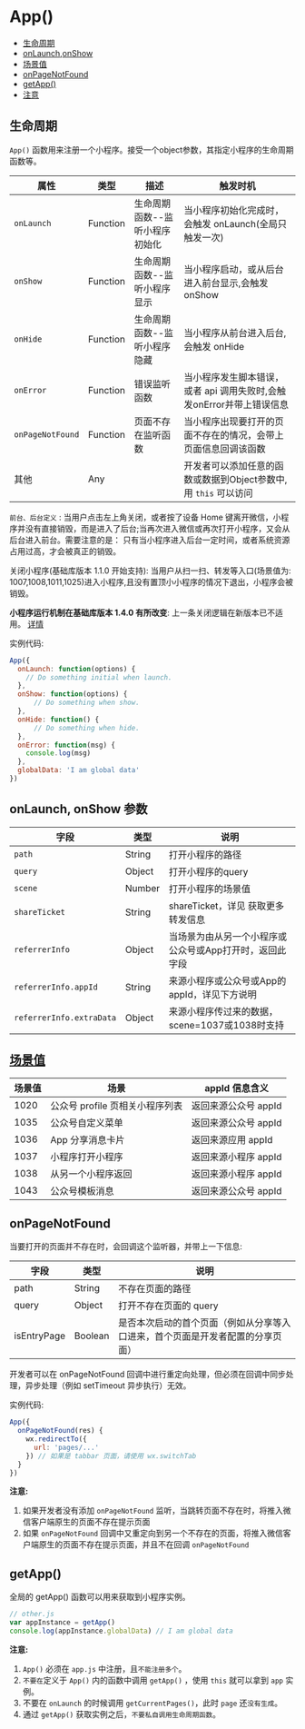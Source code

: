 # App()  


+ [生命周期](#life)
+ [onLaunch,onShow](#on)
+ [场景值](#scene)
+ [onPageNotFound](#notfound)
+ [getApp()](#getapp)
+ [注意](#warring)


<a id="life"></a>
## 生命周期


`App()` 函数用来注册一个小程序。接受一个object参数，其指定小程序的生命周期函数等。   
  

| 属性              | 类型             | 描述                        | 触发时机                                  |
| ---------------- | ---------------- | -------------------------- | ---------------------------------------  |
| `onLaunch`       | Function   | 生命周期函数--监听小程序初始化 | 当小程序初始化完成时，会触发 onLaunch(全局只触发一次)  |
| `onShow`         | Function   | 生命周期函数--监听小程序显示 | 当小程序启动，或从后台进入前台显示,会触发 onShow        |
| `onHide`         | Function   | 生命周期函数--监听小程序隐藏 | 当小程序从前台进入后台,会触发 onHide                  |
| `onError`        | Function   | 错误监听函数 | 当小程序发生脚本错误，或者 api 调用失败时,会触发onError并带上错误信息   |
| `onPageNotFound` | Function   | 页面不存在监听函数 | 当小程序出现要打开的页面不存在的情况，会带上页面信息回调该函数      |
| 其他              | Any       |                  | 开发者可以添加任意的函数或数据到Object参数中,用 `this` 可以访问   |
  

`前台、后台定义` : 当用户点击左上角关闭，或者按了设备 Home 键离开微信，小程序并没有直接销毁，而是进入了后台;当再次进入微信或再次打开小程序，又会从后台进入前台。需要注意的是： 只有当小程序进入后台一定时间，或者系统资源占用过高，才会被真正的销毁。   
  
关闭小程序(基础库版本 1.1.0 开始支持): 当用户从扫一扫、转发等入口(场景值为: 1007,1008,1011,1025)进入小程序,且没有置顶小小程序的情况下退出，小程序会被销毁。   

**小程序运行机制在基础库版本 1.4.0 有所改变**: 上一条关闭逻辑在新版本已不适用。 [详情](https://developers.weixin.qq.com/miniprogram/dev/framework/operating-mechanism.html)   
    

实例代码: 

```javascript
App({
  onLaunch: function(options) {
    // Do something initial when launch.
  },
  onShow: function(options) {
      // Do something when show.
  },
  onHide: function() {
      // Do something when hide.
  },
  onError: function(msg) {
    console.log(msg)
  },
  globalData: 'I am global data'
})
```   
<a id="on"></a>
## onLaunch, onShow 参数

| 字段                      | 类型      | 说明                                                      |
| ----------------          | ---------| ---------------------------------------                  |
| `path`                    | String   | 打开小程序的路径                                            |
| `query`                   | Object   | 打开小程序的query                                          |
| `scene`                   | Number   | 打开小程序的场景值                                          |
| `shareTicket`             | String   | shareTicket，详见 获取更多转发信息                           |
| `referrerInfo`            | Object   | 当场景为由从另一个小程序或公众号或App打开时，返回此字段           |
| `referrerInfo.appId`      | String   | 来源小程序或公众号或App的 appId，详见下方说明                  |
| `referrerInfo.extraData`  | Object   | 来源小程序传过来的数据，scene=1037或1038时支持                 |  

<a id="scene"></a>  

## [场景值](https://developers.weixin.qq.com/miniprogram/dev/framework/app-service/scene.html)   


| 场景值 |	场景                          |	appId 信息含义              |
| ----- | ----------------------------- | -------------------------  |
| 1020  |	公众号 profile 页相关小程序列表 |	返回来源公众号 appId       |
| 1035  |	公众号自定义菜单               |	返回来源公众号 appId      |
| 1036  |	App 分享消息卡片              |	   返回来源应用 appId        |
| 1037  |	小程序打开小程序               |	返回来源小程序 appId      |
| 1038  |	从另一个小程序返回             |	返回来源小程序 appId      |
| 1043  |	公众号模板消息                 |	返回来源公众号 appId      |  
  

<a id="notfound"></a>  

## onPageNotFound  
当要打开的页面并不存在时，会回调这个监听器，并带上一下信息:    


| 字段          |	类型     |	说明                                                                          |
| -----        | -------- | -------------------------                                                     |
| path         |	String  |	不存在页面的路径                                                                 |
| query        |	Object  |	打开不存在页面的 query                                                           |
| isEntryPage  |	Boolean |	是否本次启动的首个页面（例如从分享等入口进来，首个页面是开发者配置的分享页面）             |
  

开发者可以在 onPageNotFound 回调中进行重定向处理，但必须在回调中同步处理，异步处理（例如 setTimeout 异步执行）无效。   

实例代码:   


```javascript
App({
  onPageNotFound(res) {
    wx.redirectTo({
      url: 'pages/...'
    }) // 如果是 tabbar 页面，请使用 wx.switchTab
  }
})
```   

  
**注意:**

  1. 如果开发者没有添加 `onPageNotFound` 监听，当跳转页面不存在时，将推入微信客户端原生的页面不存在提示页面
  1. 如果 `onPageNotFound` 回调中又重定向到另一个不存在的页面，将推入微信客户端原生的页面不存在提示页面，并且不在回调 `onPageNotFound`
  

<a id="getapp"></a>  

## getApp()
全局的 getApp() 函数可以用来获取到小程序实例。

```javascript
// other.js
var appInstance = getApp()
console.log(appInstance.globalData) // I am global data
```

<a id="warring"></a>  

**注意:**   

1. `App()` 必须在 `app.js` 中注册，且`不能注册多个`。
1. `不要在`定义于 `App()` 内的函数中调用 `getApp()` ，使用 `this` 就可以拿到 `app` 实例。
1. 不要在 `onLaunch` 的时候调用 `getCurrentPages()`，此时 `page` 还`没有生成`。
1. 通过 `getApp()` 获取实例之后，`不要私自调用生命周期函数`。